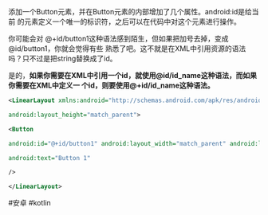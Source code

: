 添加一个Button元素，并在Button元素的内部增加了几个属性。android:id是给当前 的元素定义一个唯一的标识符，之后可以在代码中对这个元素进行操作。

你可能会对 @+id/button1这种语法感到陌生，但如果把加号去掉，变成@id/button1，你就会觉得有些 熟悉了吧。这不就是在XML中引用资源的语法吗？只不过是把string替换成了id。

是的，**如果你需要在XML中引用一个id，就使用@id/id_name这种语法，而如果你需要在XML中定义一 个id，则要使用@+id/id_name这种语法。**

```xml
<LinearLayout xmlns:android="http://schemas.android.com/apk/res/android" android:orientation="vertical" android:layout_width="match_parent"

android:layout_height="match_parent">

<Button

android:id="@+id/button1" android:layout_width="match_parent" android:layout_height="wrap_content"

android:text="Button 1"

/>

</LinearLayout>
```

#安卓
#kotlin
